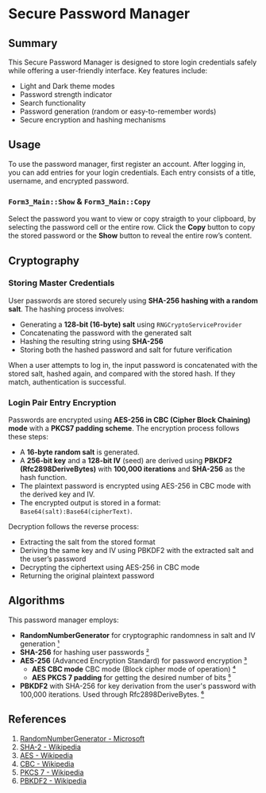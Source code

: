 # Secure Password Manager

## Summary
This Secure Password Manager is designed to store login credentials safely while offering a user-friendly interface. Key features include:

- Light and Dark theme modes  
- Password strength indicator  
- Search functionality  
- Password generation (random or easy-to-remember words)  
- Secure encryption and hashing mechanisms  

## Usage
To use the password manager, first register an account. After logging in, you can add entries for your login credentials. Each entry consists of a title, username, and encrypted password. 

### `Form3_Main::Show` & `Form3_Main::Copy`
Select the password you want to view or copy straigth to your clipboard, by selecting the password cell or the entire row. Click the **Copy** button to copy the stored password or the **Show** button to reveal the entire row’s content.

## Cryptography

### Storing Master Credentials
User passwords are stored securely using **SHA-256 hashing with a random salt**. The hashing process involves:

- Generating a **128-bit (16-byte) salt** using `RNGCryptoServiceProvider`  
- Concatenating the password with the generated salt  
- Hashing the resulting string using **SHA-256**  
- Storing both the hashed password and salt for future verification  

When a user attempts to log in, the input password is concatenated with the stored salt, hashed again, and compared with the stored hash. If they match, authentication is successful.

### Login Pair Entry Encryption
Passwords are encrypted using **AES-256 in CBC (Cipher Block Chaining) mode** with a **PKCS7 padding scheme**. The encryption process follows these steps:

- A **16-byte random salt** is generated.  
- A **256-bit key** and a **128-bit IV** (seed) are derived using **PBKDF2 (Rfc2898DeriveBytes)** with **100,000 iterations** and **SHA-256** as the hash function.  
- The plaintext password is encrypted using AES-256 in CBC mode with the derived key and IV.  
- The encrypted output is stored in a format: `Base64(salt):Base64(cipherText)`.  

Decryption follows the reverse process:

- Extracting the salt from the stored format  
- Deriving the same key and IV using PBKDF2 with the extracted salt and the user’s password  
- Decrypting the ciphertext using AES-256 in CBC mode  
- Returning the original plaintext password  

## Algorithms
This password manager employs:

- **RandomNumberGenerator** for cryptographic randomness in salt and IV generation [¹](#ref1)
- **SHA-256** for hashing user passwords [²](#ref2)
- **AES-256** (Advanced Encryption Standard) for password encryption [³](#ref3)
  - **AES CBC mode** CBC mode (Block cipher mode of operation) [⁴](#ref4)
  - **AES PKCS 7 padding** for getting the desired number of bits [⁵](#ref5)
- **PBKDF2**  with SHA-256 for key derivation from the user's password with 100,000 iterations. Used through Rfc2898DeriveBytes. [⁶](#ref6)


## References
1. <a name="ref1"></a>[RandomNumberGenerator - Microsoft](https://learn.microsoft.com/en-us/dotnet/api/system.security.cryptography.randomnumbergenerator?view=net-9.0)
2. <a name="ref2"></a>[SHA-2 - Wikipedia](https://en.wikipedia.org/wiki/SHA-2)
3. <a name="ref3"></a>[AES - Wikipedia](https://en.wikipedia.org/wiki/Advanced_Encryption_Standard)
4. <a name="ref4"></a>[CBC - Wikipedia](https://en.wikipedia.org/wiki/Block_cipher_mode_of_operation)
5. <a name="ref5"></a>[PKCS 7 - Wikipedia](https://en.wikipedia.org/wiki/PKCS_7)
6. <a name="ref6"></a>[PBKDF2 - Wikipedia](https://en.wikipedia.org/wiki/PBKDF2)


